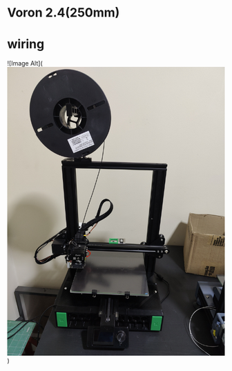 # Voron 2.4(250mm)

# wiring
![Image Alt](![Image Alt](https://github.com/nopp/e3pro-halfwire/blob/main/imgs/front.jpg?raw=true))
